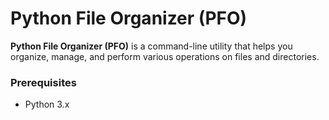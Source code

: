 # Python File Organizer (PFO)

**Python File Organizer (PFO)** is a command-line utility that helps you organize, manage, and perform various operations on files and directories.

### Prerequisites

- Python 3.x